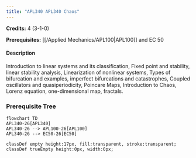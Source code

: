 ```yaml
---
title: "APL340 APL340 Chaos"
---
```

**Credits:** 4 (3-1-0)

**Prerequisites:** [[/Applied Mechanics/APL100|APL100]] and EC 50

#### Description
Introduction to linear systems and its classification, Fixed point and stability, linear stability analysis, Linearization of nonlinear systems, Types of bifurcation and examples, imperfect bifurcations and catastrophes, Coupled oscillators and quasiperiodicity, Poincare Maps, Introduction to Chaos, Lorenz equation, one-dimensional map, fractals.

### Prerequisite Tree

```mermaid
flowchart TD
APL340-26[APL340]
APL340-26 --> APL100-26[APL100]
APL340-26 --> EC50-26[EC50]

classDef empty height:17px, fill:transparent, stroke:transparent;
classDef trueEmpty height:0px, width:0px;
```